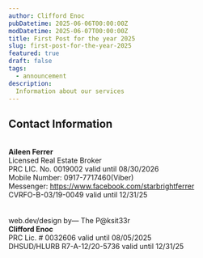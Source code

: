 ```yaml
---
author: Clifford Enoc
pubDatetime: 2025-06-06T00:00:00Z
modDatetime: 2025-06-07T00:00:00Z
title: First Post for the year 2025
slug: first-post-for-the-year-2025
featured: true
draft: false
tags:
  - announcement
description:
  Information about our services
---
```


## Contact Information
\
**Aileen Ferrer**<br>
Licensed Real Estate Broker<br>
PRC LIC. No. 0019002 valid until 08/30/2026<br>
Mobile Number: 0917-7717460(Viber)<br>
Messenger: https://www.facebook.com/starbrightferrer<br>
CVRFO-B-03/19-0049 valid until 12/31/25
\
\
\
web.dev/design by— The P@ksit33r<br>
**Clifford Enoc**<br>
 PRC Lic. # 0032606 valid until 08/05/2025<br>
 DHSUD/HLURB R7-A-12/20-5736 valid until 12/31/25<br>